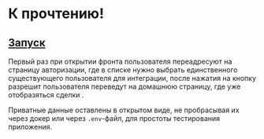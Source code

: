 # К прочтению!

## [Запуск](run.md)

Первый раз при открытии фронта пользователя переадресуют на страницу авторизации, где в списке нужно выбрать единственного существующего пользователя для интеграции, после нажатия на кнопку разрешит пользователя переведут на домашнюю страницу, где уже отобразяться сделки .

Приватные данные оставлены в открытом виде, не пробрасывая их через докер или через `.env`-файл, для простоты тестирования приложения.

